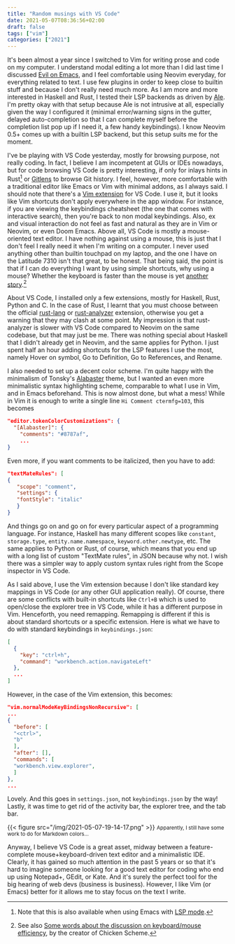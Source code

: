 ```yaml
---
title: "Random musings with VS Code"
date: 2021-05-07T08:36:56+02:00
draft: false
tags: ["vim"]
categories: ["2021"]
---
```


It's been almost a year since I switched to Vim for writing prose and code on my computer. I understand modal editing a lot more than I did last time I discussed [Evil on Emacs](/post/editor-war/), and I feel comfortable using Neovim everyday, for everything related to text. I use few plugins in order to keep close to builtin stuff and because I don't really need much more. As I am more and more interested in Haskell and Rust, I tested their LSP backends as driven by [Ale](https://github.com/dense-analysis/ale). I'm pretty okay with that setup because Ale is not intrusive at all, especially given the way I configured it (minimal error/warning signs in the gutter, delayed auto-completion so that I can complete myself before the completion list pop up if I need it, a few handy keybindings). I know Neovim 0.5+ comes up with a builtin LSP backend, but this setup suits me for the moment.

I've be playing with VS Code yesterday, mostly for browsing purpose, not really coding. In fact, I believe I am incompetent at GUIs or IDEs nowadays, but for code browsing VS Code is pretty interesting, if only for inlays hints in Rust[^1] or [Gitlens](https://gitlens.amod.io/) to browse Git history. I feel, however, more comfortable with a traditional editor like Emacs or Vim with minimal addons, as I always said. I should note that there's a [Vim extension](https://marketplace.visualstudio.com/items?itemName=vscodevim.vim) for VS Code. I use it, but it looks like Vim shortcuts don't apply everywhere in the app window. For instance, if you are viewing the keybindings cheatsheet (the one that comes with interactive search), then you're back to non modal keybindings. Also, ex and visual interaction do not feel as fast and natural as they are in Vim or Neovim, or even Doom Emacs. Above all, VS Code is mostly a mouse-oriented text editor. I have nothing against using a mouse, this is just that I don't feel I really need it when I'm writing on a computer. I never used anything other than builtin touchpad on my laptop, and the one I have on the Latitude 7310 isn't that great, to be honest. That being said, the point is that if I can do everything I want by using simple shortcuts, why using a mouse? Whether the keyboard is faster than the mouse is yet [another story](https://danluu.com/keyboard-v-mouse/).[^2]

About VS Code, I installed only a few extensions, mostly for Haskell, Rust, Python and C. In the case of Rust, I learnt that you must choose between the official [rust-lang](https://marketplace.visualstudio.com/items?itemName=rust-lang.rust) or [rust-analyzer](https://marketplace.visualstudio.com/items?itemName=matklad.rust-analyzer) extension, otherwise you get a warning that they may clash at some point. My impression is that rust-analyzer is slower with VS Code compared to Neovim on the same codebase, but that may just be me. There was nothing special about Haskell that I didn't already get in Neovim, and the same applies for Python. I just spent half an hour adding shortcuts for the LSP features I use the most, namely Hover on symbol, Go to Definition, Go to References, and Rename.

I also needed to set up a decent color scheme. I'm quite happy with the minimalism of Tonsky's [Alabaster](https://github.com/tonsky/vscode-theme-alabaster) theme, but I wanted an even more minimalistic syntax highlighting scheme, comparable to what I use in Vim, and in Emacs beforehand. This is now almost done, but what a mess! While in Vim it is enough to write a single line `Hi Comment ctermfg=103`, this becomes

```json
"editor.tokenColorCustomizations": {
  "[Alabaster]": {
    "comments": "#8787af",
    ...
}
```

Even more, if you want comments to be italicized, then you have to add:

```json
"textMateRules": [
{
   "scope": "comment",
   "settings": {
   "fontStyle": "italic"
   }
}
```

And things go on and go on for every particular aspect of a programming language. For instance, Haskell has many different scopes like `constant`, `storage.type`, `entity.name.namespace`, `keyword.other.newtype`, etc. The same applies to Python or Rust, of course, which means that you end up with a long list of custom "TextMate rules", in JSON because why not. I wish there was a simpler way to apply custom syntax rules right from the Scope inspector in VS Code.

As I said above, I use the Vim extension because I don't like standard key mappings in VS Code (or any other GUI application really). Of course, there are some conflicts with built-in shortcuts like `Ctrl+B` which is used to open/close the explorer tree in VS Code, while it has a different purpose in Vim. Henceforth, you need remapping. Remapping is different if this is about standard shortcuts or a specific extension. Here is what we have to do with standard keybindings in `keybindings.json`:


```json
[
  {
    "key": "ctrl+h",
    "command": "workbench.action.navigateLeft"
  },
  ...
]
```

However, in the case of the Vim extension, this becomes:


```json
"vim.normalModeKeyBindingsNonRecursive": [
...
{
  "before": [
  "<ctrl>",
  "b"
  ],
  "after": [],
  "commands": [
  "workbench.view.explorer",
  ]
},
...
```

Lovely. And this goes in `settings.json`, not `keybindings.json` by the way! Lastly, it was time to get rid of the activity bar, the explorer tree, and the tab bar.

{{< figure src="/img/2021-05-07-19-14-17.png" >}}
<small>Apparently, I still have some work to do for Markdown colors...</small>

Anyway, I believe VS Code is a great asset, midway between a feature-complete mouse+keyboard-driven text editor and a minimalistic IDE. Clearly, it has gained so much attention in the past 5 years or so that it's hard to imagine someone looking for a good text editor for coding who end up using Notepad+, GEdit, or Kate. And it's surely the perfect tool for the big hearing of web devs (business is business). However, I like Vim (or Emacs) better for it allows me to stay focus on the text I write.


[^1]: Note that this is also available when using Emacs with [LSP mode](https://emacs-lsp.github.io/lsp-mode/).
[^2]: See also [Some words about the discussion on keyboard/mouse efficiency](http://www.call-with-current-continuation.org/articles/keyboard-vs-mice.html), by the creator of Chicken Scheme.
